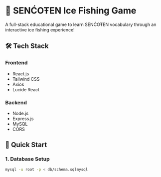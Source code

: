 # 🎣 SENĆOŦEN Ice Fishing Game

A full-stack educational game to learn SENĆOŦEN vocabulary through an interactive ice fishing experience!

## 🛠️ Tech Stack

### Frontend
- React.js
- Tailwind CSS
- Axios
- Lucide React

### Backend
- Node.js
- Express.js
- MySQL
- CORS

## 🚀 Quick Start

### 1. Database Setup
```bash
mysql -u root -p < db/schema.sqlmysql
